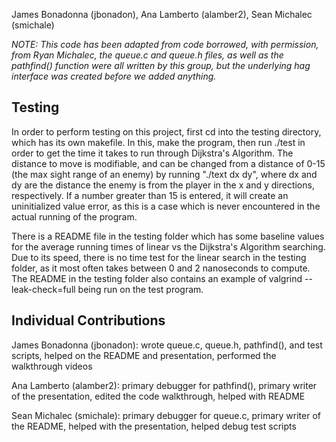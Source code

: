 James Bonadonna (jbonadon), Ana Lamberto (alamber2), Sean Michalec (smichale)

*NOTE: This code has been adapted from code borrowed, with permission, from Ryan Michalec, the queue.c and queue.h files, as well as the pathfind() function were all written by this group, but the underlying hag interface was created before we added anything.*

Testing
--------

In order to perform testing on this project, first cd into the testing directory, which has its own makefile. In this, make the program, then run ./test in order to get the time it takes to run through Dijkstra's Algorithm. The distance to move is modifiable, and can be changed from a distance of 0-15 (the max sight range of an enemy) by running "./text dx dy", where dx and dy are the distance the enemy is from the player in the x and y directions, respectively. If a number greater than 15 is entered, it will create an uninitialized value error, as this is a case which is never encountered in the actual running of the program. 

There is a README file in the testing folder which has some baseline values for the average running times of linear vs the Dijkstra's Algorithm searching. Due to its speed, there is no time test for the linear search in the testing folder, as it most often takes between 0 and 2 nanoseconds to compute. The README in the testing folder also contains an example of valgrind --leak-check=full being run on the test program. 

Individual Contributions
-------------------------

James Bonadonna (jbonadon): wrote queue.c, queue.h, pathfind(), and test scripts, helped on the README and presentation, performed the walkthrough videos

Ana Lamberto (alamber2): primary debugger for pathfind(), primary writer of the presentation, edited the code walkthrough, helped with README

Sean Michalec (smichale): primary debugger for queue.c, primary writer of the README, helped with the presentation, helped debug test scripts
